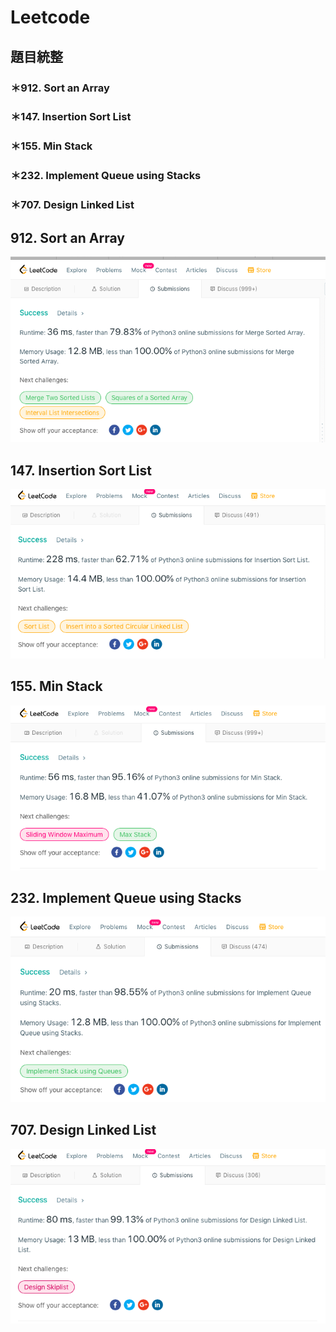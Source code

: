 # Leetcode
## 題目統整
### ＊912. Sort an Array
### ＊147. Insertion Sort List
### ＊155. Min Stack
### ＊232. Implement Queue using Stacks
### ＊707. Design Linked List

## 912. Sort an Array
![](/image/螢幕截圖%202019-12-28%2014.23.15.png)
## 147. Insertion Sort List
![](/image/螢幕截圖%202019-12-28%2014.01.47.png)
## 155. Min Stack
![](/image/螢幕截圖%202019-12-28%2013.56.21.png)
## 232. Implement Queue using Stacks
![](/image/螢幕截圖%202019-12-28%2014.11.54.png)
## 707. Design Linked List
![](/image/螢幕截圖%202019-12-28%2014.05.17.png)

